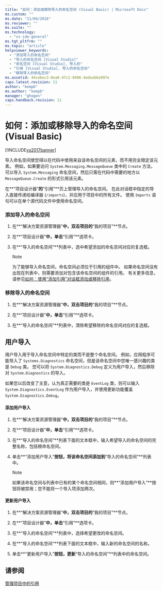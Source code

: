 ```yaml
---
title: "如何：添加或移除导入的命名空间 (Visual Basic) | Microsoft Docs"
ms.custom: ""
ms.date: "11/04/2016"
ms.reviewer: ""
ms.suite: ""
ms.technology: 
  - "vs-ide-general"
ms.tgt_pltfrm: ""
ms.topic: "article"
helpviewer_keywords: 
  - "添加导入的命名空间"
  - "导入的命名空间 [Visual Studio]"
  - "命名空间 [Visual Studio], 导入的"
  - "引用 [Visual Studio], 导入的命名空间"
  - "移除导入的命名空间"
ms.assetid: 44cebec3-0ea0-47c2-8406-4edeab6a997e
caps.latest.revision: 11
author: "kempb"
ms.author: "kempb"
manager: "ghogen"
caps.handback.revision: 11
---
```

# 如何：添加或移除导入的命名空间 (Visual Basic)
[!INCLUDE[vs2017banner](../code-quality/includes/vs2017banner.md)]

导入命名空间使您得以在代码中使用来自该命名空间的元素，而不用完全限定该元素。  例如，如果要访问 `System.Messaging.MessageQueue` 类中的 `Create` 方法，可以导入 `System.Messaging` 命名空间，然后只需在代码中需要的地方以 `MessageQueue.Create` 的形式引用该元素。  
  
 在**“项目设计器”**的**“引用”**页上管理导入的命名空间。  在此对话框中指定的导入直接传递给编译器 \(`/imports`\)，并应用于项目中的所有文件。  使用 `Imports` 语句可以在单个源代码文件中使用命名空间。  
  
### 添加导入的命名空间  
  
1.  在**“解决方案资源管理器”**中，双击项目的**“我的项目”**节点。  
  
2.  在**“项目设计器”**中，单击**“引用”**选项卡。  
  
3.  在**“导入的命名空间”**列表中，选中希望添加的命名空间对应的复选框。  
  
    > [!NOTE]
    >  为了能够导入命名空间，命名空间必须位于引用的组件中。  如果命名空间没有出现在列表中，则需要添加对包含该命名空间的组件的引用。  有关更多信息，请参见[如何：使用“添加引用”对话框添加或移除引用](http://msdn.microsoft.com/zh-cn/3bd75d61-f00c-47c0-86a2-dd1f20e231c9)。  
  
### 移除导入的命名空间  
  
1.  在**“解决方案资源管理器”**中，双击项目的**“我的项目”**节点。  
  
2.  在**“项目设计器”**中，单击**“引用”**选项卡。  
  
3.  在**“导入的命名空间”**列表中，清除希望移除的命名空间对应的复选框。  
  
## 用户导入  
 用户导入用于导入命名空间中特定的类而不是整个命名空间。  例如，应用程序可能导入了 `Systems.Diagnostics` 命名空间，但是该命名空间中您唯一感兴趣的类是 `Debug` 类。  您可以将 `System.Diagnostics.Debug` 定义为用户导入，然后移除对 `System.Diagnostics` 的导入。  
  
 如果您以后改变了主意，认为真正需要的类是 `EventLog` 类，则可以输入 `System.Diagnostics.EventLog` 作为用户导入，并使用更新功能覆盖 `System.Diagnostics.Debug`。  
  
#### 添加用户导入  
  
1.  在**“解决方案资源管理器”**中，双击项目的**“我的项目”**节点。  
  
2.  在**“项目设计器”**中，单击**“引用”**选项卡。  
  
3.  在**“导入的命名空间”**列表下面的文本框中，输入希望导入的命名空间的完整名称，包括根命名空间。  
  
4.  单击**“添加用户导入”**按钮，将该命名空间添加到**“导入的命名空间”**列表中。  
  
    > [!NOTE]
    >  如果该命名空间与列表中已有的某个命名空间相同，则**“添加用户导入”**按钮将被禁用；您不能将一个导入项添加两次。  
  
#### 更新用户导入  
  
1.  在**“解决方案资源管理器”**中，双击项目的**“我的项目”**节点。  
  
2.  在**“项目设计器”**中，单击**“引用”**选项卡。  
  
3.  在**“导入的命名空间”**列表中，选择希望更改的命名空间。  
  
4.  在**“导入的命名空间”**列表下面的文本框中，输入新的命名空间的名称。  
  
5.  单击**“更新用户导入”**按钮，更新**“导入的命名空间”**列表中的命名空间。  
  
## 请参阅  
 [管理项目中的引用](../ide/managing-references-in-a-project.md)